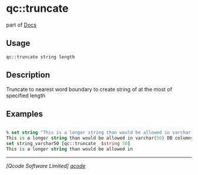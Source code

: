 qc::truncate
============

part of [Docs](../index.md)

Usage
-----
`
        qc::truncate string length
    `

Description
-----------
Truncate to nearest word boundary to create string of at the most of specified length

Examples
--------
```tcl

% set string "This is a longer string than would be allowed in varchar(50) DB columns so use trunc to truncate appropriately."
This is a longer string than would be allowed in varchar(50) DB columns so use trunc to truncate appropriately.
set string_varchar50 [qc::truncate  $string 50]
This is a longer string than would be allowed in 
```

----------------------------------
*[Qcode Software Limited] [qcode]*

[qcode]: http://www.qcode.co.uk "Qcode Software"